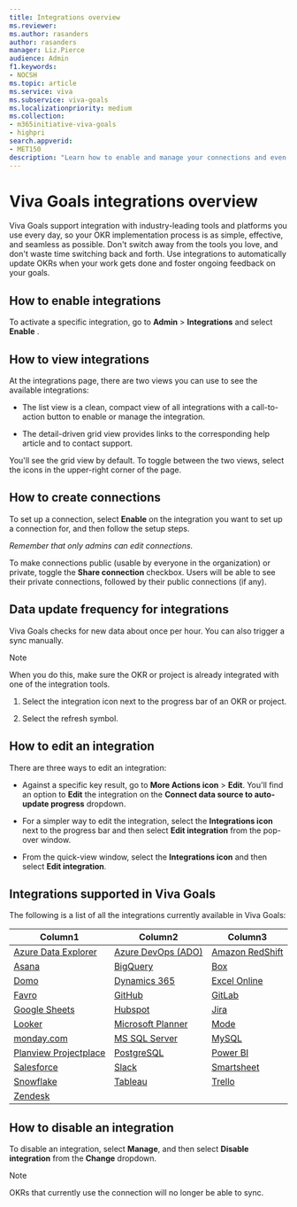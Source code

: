 ```yaml
---
title: Integrations overview
ms.reviewer: 
ms.author: rasanders
author: rasanders
manager: Liz.Pierce
audience: Admin
f1.keywords:
- NOCSH
ms.topic: article
ms.service: viva
ms.subservice: viva-goals
ms.localizationpriority: medium
ms.collection:  
- m365initiative-viva-goals
- highpri
search.appverid:
- MET150
description: "Learn how to enable and manage your connections and even request an integration"
---
```


# Viva Goals integrations overview

Viva Goals support integration with industry-leading tools and platforms you use every day, so your OKR implementation process is as simple, effective, and seamless as possible. Don't switch away from the tools you love, and don't waste time switching back and forth. Use integrations to automatically update OKRs when your work gets done and foster ongoing feedback on your goals.

## How to enable integrations 

To activate a specific integration, go to **Admin** > **Integrations** and select **Enable** .

## How to view integrations 

At the integrations page, there are two views you can use to see the available integrations: 

- The list view is a clean, compact view of all integrations with a call-to-action button to enable or manage the integration. 

- The detail-driven grid view provides links to the corresponding help article and to contact support. 

You'll see the grid view by default. To toggle between the two views, select the icons in the upper-right corner of the page.

## How to create connections

To set up a connection, select **Enable** on the integration you want to set up a connection for, and then follow the setup steps. 

*Remember that only admins can edit connections.* 

To make connections public (usable by everyone in the organization) or private, toggle the **Share connection** checkbox. Users will be able to see their private connections, followed by their public connections (if any).

## Data update frequency for integrations 

Viva Goals checks for new data about once per hour. You can also trigger a sync manually.

   >[!Note]
   >When you do this, make sure the OKR or project is already integrated with one of the integration tools.

1. Select the integration icon next to the progress bar of an OKR or project.

2. Select the refresh symbol.


## How to edit an integration

There are three ways to edit an integration:

- Against a specific key result, go to **More Actions icon** > **Edit**. You'll find an option to **Edit** the integration on the **Connect data source to auto-update progress** dropdown. 

- For a simpler way to edit the integration, select the **Integrations icon** next to the progress bar and then select **Edit integration** from the pop-over window. 

- From the quick-view window, select the **Integrations icon**  and then select **Edit integration**.

## Integrations supported in Viva Goals

The following is a list of all the integrations currently available in Viva Goals:


|Column1  |Column2  |Column3  |
|---------|---------|---------|
|[Azure Data Explorer ](azure-data-explorer-integration.md) |[Azure DevOps (ADO)](azure-devops-integration.md) |[Amazon RedShift](amazon-redshift-integration.md) |
|[Asana](asana-integration.md) |[BigQuery](bigquery-integration.md) |[Box](box-integration.md) |
|[Domo](domo-integration.md) |[Dynamics 365](dynamics-365-integration.md) |[Excel Online](excel-online-integration.md) |
|[Favro](favro-generating-an-api-token.md) |[GitHub](github-integration.md) |[GitLab](gitlab-integration.md) |
|[Google Sheets](gsheets-integration.md) |[Hubspot](hubspot-integration.md) |[Jira](jira-integration.md) |
|[Looker](looker-integration.md) |[Microsoft Planner](microsoft-planner-integration.md) |[Mode](mode-integration.md) |
|[monday.com](monday.com-integration.md) |[MS SQL Server](ms-sql-server-integration.md) |[MySQL](mysql-integration.md) |
|[Planview Projectplace](planview-projectplace-integration.md) |[PostgreSQL](postgresql-integration.md) |[Power BI](power-bi-integration.md) |
|[Salesforce](salesforce-integration.md) |[Slack](slack-collaborate-with-viva-goals.md) |[Smartsheet](smartsheet-integration.md) |
|[Snowflake](snowflake-integration.md) |[Tableau](tableau-integration.md) |[Trello](trello-integration.md) |
|[Zendesk](zendesk-integration.md) |   |   |


## How to disable an integration

To disable an integration, select **Manage**, and then select **Disable integration** from the **Change** dropdown. 

> [!NOTE]
> OKRs that currently use the connection will no longer be able to sync.
